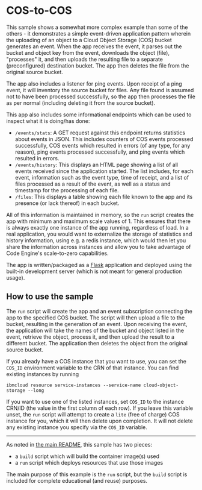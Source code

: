 # COS-to-COS

This sample shows a somewhat more complex example than some of the others - it
demonstrates a simple event-driven application pattern wherein the uploading of
an object to a Cloud Object Storage (COS) bucket generates an event.  When the
app receives the event, it parses out the bucket and object key from the event,
downloads the object (file), "processes" it, and then uploads the resulting
file to a separate (preconfigured) destination bucket.  The app then deletes
the file from the original source bucket.

The app also includes a listener for ping events.  Upon receipt of a ping event,
it will inventory the source bucket for files.  Any file found is assumed not to
have been processed successfully, so the app then
processes the file as per normal (including deleting it from the source bucket).

This app also includes some informational endpoints which can be used to inspect
what it is doing/has done:

- `/events/stats`: A GET request against this endpoint returns statistics about events
in JSON.  This includes counters of COS events processed successfully, COS events
which resulted in errors (of any type, for any reason), ping events processed
successfully, and ping events which resulted in errors.
- `/events/history`: This displays an HTML page showing a list of all events
received since the application started.  The list includes, for each event,
information such as the event type, time of receipt, and a list of files
processed as a result of the event, as well as a status and timestamp for the
processing of each file.
- `/files`: This displays a table showing each file known to the app and its
presence (or lack thereof) in each bucket.

All of this information is maintained in memory, so the `run` script creates the
app with minimum and maximum scale values of 1.  This ensures that there is always
exactly one instance of the app running, regardless of load.  In a real application,
you would want to externalize the storage of statistics and history information,
using e.g. a redis instance, which would then let you share the information across
instances and allow you to take advantage of Code Engine's scale-to-zero
capabilities.

The app is written/packaged as a [Flask](https://flask.palletsprojects.com/en/1.1.x/)
application and deployed using the built-in development server (which is not
  meant for general production usage).

## How to use the sample

The `run` script will create the app and an event subscription connecting the
app to the specified COS bucket. The script will then upload a file to the
bucket, resulting in the generation of an event.  Upon receiving the event,
the application will take the names of the bucket and object listed in the event,
retrieve the object, process it, and then upload the result to a different bucket.
The application then deletes the object from the original source bucket.

If you already have a COS instance that you want to use, you can set the
`COS_ID` environment variable to the CRN of that instance. You can find
existing instances by running
```
ibmcloud resource service-instances --service-name cloud-object-storage --long
```
If you want to use one of the listed instances, set `COS_ID` to the instance
CRN/ID (the value in the first column of each row). If you leave this
variable unset, the `run` script will attempt to create a `lite` (free of
charge) COS instance for you, which it will then delete upon completion. It
will not delete any existing instance you specify via the `COS_ID` variable.

- - -

As noted in [the main README](../README.md), this sample has two pieces:

- a `build` script which will build the container image(s) used
- a `run` script which deploys resources that use those images

The main purpose of this example is the `run` script, but the `build`
script is included for complete educational (and reuse) purposes.

